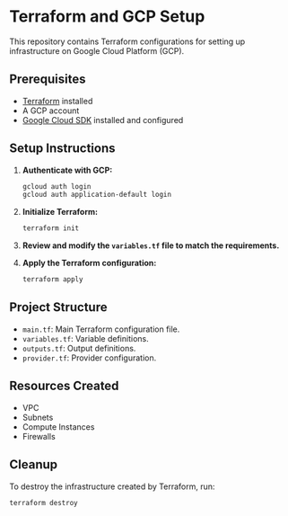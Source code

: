 # Terraform and GCP Setup

This repository contains Terraform configurations for setting up infrastructure on Google Cloud Platform (GCP).

## Prerequisites

- [Terraform](https://www.terraform.io/downloads.html) installed
- A GCP account
- [Google Cloud SDK](https://cloud.google.com/sdk/docs/install) installed and configured

## Setup Instructions

1. **Authenticate with GCP:**
    ```sh
    gcloud auth login
    gcloud auth application-default login
    ```

2. **Initialize Terraform:**
    ```sh
    terraform init
    ```

3. **Review and modify the `variables.tf` file to match the requirements.**

4. **Apply the Terraform configuration:**
    ```sh
    terraform apply
    ```

## Project Structure

- `main.tf`: Main Terraform configuration file.
- `variables.tf`: Variable definitions.
- `outputs.tf`: Output definitions.
- `provider.tf`: Provider configuration.

## Resources Created

- VPC
- Subnets
- Compute Instances
- Firewalls

## Cleanup

To destroy the infrastructure created by Terraform, run:
```sh
terraform destroy
```


